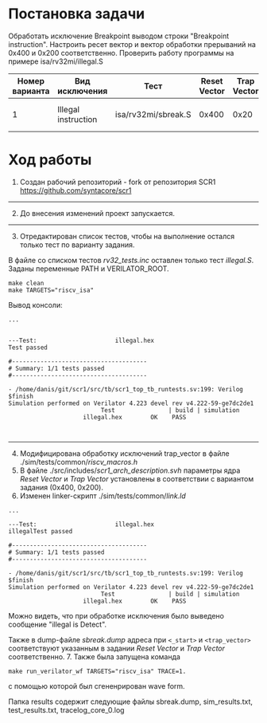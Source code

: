 # Постановка задачи

Обработать исключение Breakpoint выводом строки "Breakpoint instruction". Настроить ресет вектор и вектор обработки прерываний на 0x400 и 0x200 соответственно. Проверить работу программы на примере isa/rv32mi/illegal.S

| Номер варианта  | Вид исключения | Тест | Reset Vector | Trap Vector | Обработчик |
| --- | --- | --- | --- | --- |  --- |
| 1 | Illegal instruction | isa/rv32mi/sbreak.S | 0x400 | 0x20 | Вывод строки «illegal» |

# Ход работы

1. Создан рабочий репозиторий - fork от репозитория SCR1 https://github.com/syntacore/scr1

---

2. До внесения изменений проект запускается.

---

3.  Отредактирован список тестов, чтобы на выполнение остался только тест по варианту задания.


В файле со списком тестов *rv32_tests.inc* оставлен только тест *illegal.S*.
Заданы переменные PATH и VERILATOR_ROOT.
```
make clean
make TARGETS="riscv_isa"
```

Вывод консоли:
```
...


---Test:                      illegal.hex
Test passed

#--------------------------------------
# Summary: 1/1 tests passed
#--------------------------------------

- /home/danis/git/scr1/src/tb/scr1_top_tb_runtests.sv:199: Verilog $finish
Simulation performed on Verilator 4.223 devel rev v4.222-59-ge7dc2de1 
                          Test               | build | simulation 
                     illegal.hex		OK	  PASS 

                    
```

---

4. Модифицирована обработку исключений trap_vector в файле ./sim/tests/common/*riscv_macros.h*
5. В файле ./src/includes/*scr1_arch_description.svh* параметры ядра *Reset Vector* и *Trap Vector* установлены в соответствии с вариантом задания (0x400, 0x200).
6. Изменен linker-скрипт ./sim/tests/common/*link.ld*

```
...

---Test:                      illegal.hex
illegalTest passed

#--------------------------------------
# Summary: 1/1 tests passed
#--------------------------------------

- /home/danis/git/scr1/src/tb/scr1_top_tb_runtests.sv:199: Verilog $finish
Simulation performed on Verilator 4.223 devel rev v4.222-59-ge7dc2de1 
                          Test               | build | simulation 
                     illegal.hex		OK	  PASS 

```

Можно видеть, что при обработке исключения было выведено сообщение "illegal is Detect".

Также в dump-файле *sbreak.dump* адреса при `<_start>` и `<trap_vector>` соответствуют указанным в задании *Reset Vector* и *Trap Vector* соответственно.
7. Также была запущена команда 
```
make run_verilator_wf TARGETS="riscv_isa" TRACE=1.
```
с помощью которой был сгененрирован wave form.

Папка results содержит следующие файлы sbreak.dump, sim_results.txt, test_results.txt, tracelog_core_0.log